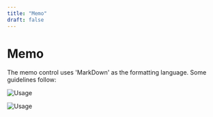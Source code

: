 ```yaml
---
title: "Memo"
draft: false
---
```


# Memo

The memo control uses 'MarkDown' as the formatting language. Some guidelines follow:

![Usage](/images/Usage.Memo1.png)  

![Usage](/images/Usage.Memo2.png) 